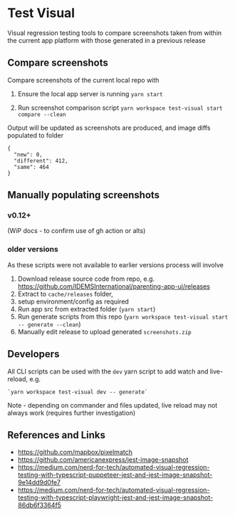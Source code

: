 # Test Visual

Visual regression testing tools to compare screenshots taken from within the current app platform with those generated in a previous release

## Compare screenshots
Compare screenshots of the current local repo with 

1. Ensure the local app server is running
`yarn start`

2. Run screenshot comparison script
`yarn workspace test-visual start compare --clean`

Output will be updated as screenshots are produced, and image diffs populated to folder
```
{
  "new": 0,
  "different": 412,
  "same": 464
}
```



## Manually populating screenshots
### v0.12+
(WiP docs - to confirm use of gh action or alts)

### older versions
As these scripts were not available to earlier versions process will involve
1. Download release source code from repo, e.g. https://github.com/IDEMSInternational/parenting-app-ui/releases
2. Extract to `cache/releases` folder, 
3. setup environment/config as required
4. Run app src from extracted folder (`yarn start`)
5. Run generate scripts from this repo (`yarn workspace test-visual start -- generate --clean`)
6. Manually edit release to upload generated `screenshots.zip`


## Developers
All CLI scripts can be used with the `dev` yarn script to add watch and live-reload, e.g.
```
`yarn workspace test-visual dev -- generate`
```
Note - depending on commander and files updated, live reload may not always work (requires further investigation)

## References and Links
- https://github.com/mapbox/pixelmatch
- https://github.com/americanexpress/jest-image-snapshot
- https://medium.com/nerd-for-tech/automated-visual-regression-testing-with-typescript-puppeteer-jest-and-jest-image-snapshot-9e14dd9d0fe7
- https://medium.com/nerd-for-tech/automated-visual-regression-testing-with-typescript-playwright-jest-and-jest-image-snapshot-86db6f3364f5




